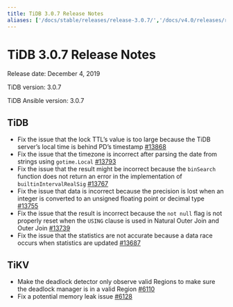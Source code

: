 ```yaml
---
title: TiDB 3.0.7 Release Notes
aliases: ['/docs/stable/releases/release-3.0.7/','/docs/v4.0/releases/release-3.0.7/','/docs/stable/releases/3.0.7/']
---
```


# TiDB 3.0.7 Release Notes

Release date: December 4, 2019

TiDB version: 3.0.7

TiDB Ansible version: 3.0.7

## TiDB

- Fix the issue that the lock TTL’s value is too large because the TiDB server’s local time is behind PD’s timestamp [#13868](https://github.com/pingcap/tidb/pull/13868)
- Fix the issue that the timezone is incorrect after parsing the date from strings using `gotime.Local` [#13793](https://github.com/pingcap/tidb/pull/13793)
- Fix the issue that the result might be incorrect because the `binSearch` function does not return an error in the implementation of `builtinIntervalRealSig` [#13767](https://github.com/pingcap/tidb/pull/13767)
- Fix the issue that data is incorrect because the precision is lost when an integer is converted to an unsigned floating point or decimal type [#13755](https://github.com/pingcap/tidb/pull/13755)
- Fix the issue that the result is incorrect because the `not null` flag is not properly reset when the `USING` clause is used in Natural Outer Join and Outer Join [#13739](https://github.com/pingcap/tidb/pull/13739)
- Fix the issue that the statistics are not accurate because a data race occurs when statistics are updated [#13687](https://github.com/pingcap/tidb/pull/13687)

## TiKV

- Make the deadlock detector only observe valid Regions to make sure the deadlock manager is in a valid Region [#6110](https://github.com/tikv/tikv/pull/6110)
- Fix a potential memory leak issue [#6128](https://github.com/tikv/tikv/pull/6128)
